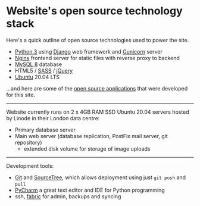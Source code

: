 Website's open source technology stack
======================================
Here's a quick outline of open source technologies used to power the site.

* [Python 3](https://www.python.org) using [Django](https://www.djangoproject.com) web framework and
   [Gunicorn](http://gunicorn.org) server
* [Nginx](http://nginx.com) frontend server for static files with reverse proxy to backend
* [MySQL 8](https://www.mysql.com) database
* HTML5 / [SASS](http://sass-lang.com) / [jQuery](https://jquery.com)
* [Ubuntu](http://www.ubuntu.com) 20.04 LTS

...and here are some of the [open source applications](https://github.com/fmalina)
that were developed for this site.

---

Website currently runs on 2 x 4GB RAM SSD Ubuntu 20.04 servers hosted by
Linode in their London data centre:

* Primary database server
* Main web server (database replication, PostFix mail server, git repository)
	+ extended disk volume for storage of image uploads

---

Development tools:

* [Git](http://git-scm.com) and [SourceTree](http://www.sourcetreeapp.com),
  which allows deployment using just `git push` and `pull`
* [PyCharm](https://www.jetbrains.com/pycharm/) a great text editor and IDE for Python programming
* ssh, [fabric](http://www.fabfile.org) for admin, backups and syncing
